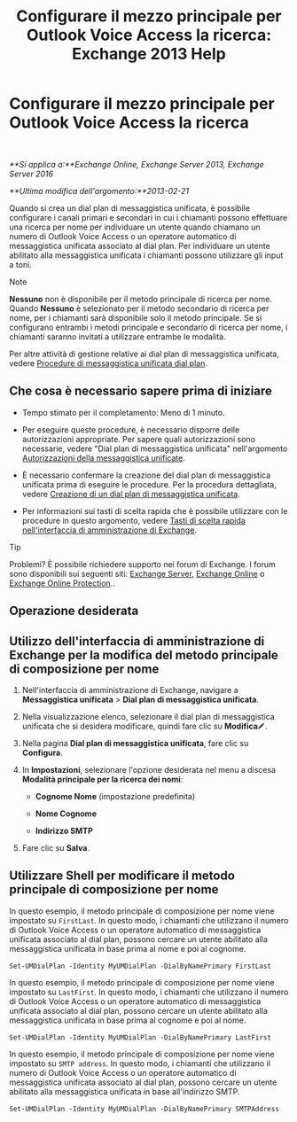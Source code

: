 ﻿---
title: 'Configurare il mezzo principale per Outlook Voice Access la ricerca: Exchange 2013 Help'
TOCTitle: Configurare il mezzo principale per Outlook Voice Access la ricerca
ms:assetid: 3d93a037-5820-41d3-9206-69f534414daf
ms:mtpsurl: https://technet.microsoft.com/it-it/library/Aa997563(v=EXCHG.150)
ms:contentKeyID: 50480417
ms.date: 05/22/2018
mtps_version: v=EXCHG.150
ms.translationtype: MT
---

# Configurare il mezzo principale per Outlook Voice Access la ricerca

 

_**Si applica a:**Exchange Online, Exchange Server 2013, Exchange Server 2016_

_**Ultima modifica dell'argomento:**2013-02-21_

Quando si crea un dial plan di messaggistica unificata, è possibile configurare i canali primari e secondari in cui i chiamanti possono effettuare una ricerca per nome per individuare un utente quando chiamano un numero di Outlook Voice Access o un operatore automatico di messaggistica unificata associato al dial plan. Per individuare un utente abilitato alla messaggistica unificata i chiamanti possono utilizzare gli input a toni.


> [!NOTE]
> <STRONG>Nessuno</STRONG> non è disponibile per il metodo principale di ricerca per nome. Quando <STRONG>Nessuno</STRONG> è selezionato per il metodo secondario di ricerca per nome, per i chiamanti sarà disponibile solo il metodo principale. Se si configurano entrambi i metodi principale e secondario di ricerca per nome, i chiamanti saranno invitati a utilizzare entrambe le modalità.



Per altre attività di gestione relative ai dial plan di messaggistica unificata, vedere [Procedure di messaggistica unificata dial plan](um-dial-plan-procedures-exchange-2013-help.md).

## Che cosa è necessario sapere prima di iniziare

  - Tempo stimato per il completamento: Meno di 1 minuto.

  - Per eseguire queste procedure, è necessario disporre delle autorizzazioni appropriate. Per sapere quali autorizzazioni sono necessarie, vedere "Dial plan di messaggistica unificata" nell'argomento [Autorizzazioni della messaggistica unificate](unified-messaging-permissions-exchange-2013-help.md).

  - È necessario confermare la creazione del dial plan di messaggistica unificata prima di eseguire le procedure. Per la procedura dettagliata, vedere [Creazione di un dial plan di messaggistica unificata](create-a-um-dial-plan-exchange-2013-help.md).

  - Per informazioni sui tasti di scelta rapida che è possibile utilizzare con le procedure in questo argomento, vedere [Tasti di scelta rapida nell'interfaccia di amministrazione di Exchange](keyboard-shortcuts-in-the-exchange-admin-center-exchange-online-protection-help.md).


> [!TIP]
> Problemi? È possibile richiedere supporto nei forum di Exchange. I forum sono disponibili sui seguenti siti: <A href="https://go.microsoft.com/fwlink/p/?linkid=60612">Exchange Server</A>, <A href="https://go.microsoft.com/fwlink/p/?linkid=267542">Exchange Online</A> o <A href="https://go.microsoft.com/fwlink/p/?linkid=285351">Exchange Online Protection</A>..



## Operazione desiderata

## Utilizzo dell'interfaccia di amministrazione di Exchange per la modifica del metodo principale di composizione per nome

1.  Nell'interfaccia di amministrazione di Exchange, navigare a **Messaggistica unificata** \> **Dial plan di messaggistica unificata**.

2.  Nella visualizzazione elenco, selezionare il dial plan di messaggistica unificata che si desidera modificare, quindi fare clic su **Modifica**![Icona Modifica](images/JJ218640.6f53ccb2-1f13-4c02-bea0-30690e6ea71d(EXCHG.150).gif "Icona Modifica").

3.  Nella pagina **Dial plan di messaggistica unificata**, fare clic su **Configura**.

4.  In **Impostazioni**, selezionare l'opzione desiderata nel menu a discesa **Modalità principale per la ricerca dei nomi**:
    
      - **Cognome Nome** (impostazione predefinita)
    
      - **Nome Cognome**
    
      - **Indirizzo SMTP**

5.  Fare clic su **Salva**.

## Utilizzare Shell per modificare il metodo principale di composizione per nome

In questo esempio, il metodo principale di composizione per nome viene impostato su `FirstLast`. In questo modo, i chiamanti che utilizzano il numero di Outlook Voice Access o un operatore automatico di messaggistica unificata associato al dial plan, possono cercare un utente abilitato alla messaggistica unificata in base prima al nome e poi al cognome.

    Set-UMDialPlan -Identity MyUMDialPlan -DialByNamePrimary FirstLast

In questo esempio, il metodo principale di composizione per nome viene impostato su `LastFirst`. In questo modo, i chiamanti che utilizzano il numero di Outlook Voice Access o un operatore automatico di messaggistica unificata associato al dial plan, possono cercare un utente abilitato alla messaggistica unificata in base prima al cognome e poi al nome.

    Set-UMDialPlan -Identity MyUMDialPlan -DialByNamePrimary LastFirst 

In questo esempio, il metodo principale di composizione per nome viene impostato su `SMTP address`. In questo modo, i chiamanti che utilizzano il numero di Outlook Voice Access o un operatore automatico di messaggistica unificata associato al dial plan, possono cercare un utente abilitato alla messaggistica unificata in base all'indirizzo SMTP.

    Set-UMDialPlan -Identity MyUMDialPlan -DialByNamePrimary SMTPAddress

